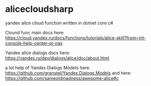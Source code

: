 # alicecloudsharp
yandex alice cloud function written in dotnet core c#

Clound func main docs here:
https://cloud.yandex.ru/docs/functions/tutorials/alice-skill?from=int-console-help-center-or-nav

Yandex alice dialogs docs here:
https://yandex.ru/dev/dialogs/alice/doc/about.html

a lot help of Yandex Dialogs Models here:
https://github.com/granstel/Yandex.Dialogs.Models
and here:
https://github.com/sameoldmadness/awesome-alice#c